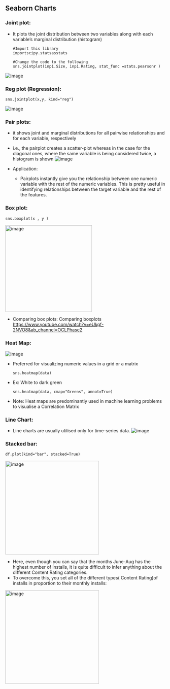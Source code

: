 ## Seaborn Charts

### Joint plot:
- It plots the joint distribution between two variables along with each variable’s marginal distribution (histogram)
	```
	#Import this library
	importscipy.statsasstats

	#Change the code to the following
	sns.jointplot(inp1.Size, inp1.Rating, stat_func =stats.pearsonr )
	```

![image](https://user-images.githubusercontent.com/10133554/188879957-770b3156-c562-4dd9-9e96-7723ec261aa7.png)


### Reg plot (Regression):
	sns.jointplot(x,y, kind="reg")
	
![image](https://user-images.githubusercontent.com/10133554/188880193-1e94a89e-e0d4-4c2a-9a66-3d30ce6e97ab.png)

### Pair plots:
- it shows joint and marginal distributions for all pairwise relationships and for each variable, respectively
- i.e., the pairplot creates a scatter-plot whereas in the case for the diagonal ones, where the same variable is being considered twice, a histogram is shown
![image](https://user-images.githubusercontent.com/10133554/188880230-4242b73b-aec8-4742-87ff-49e42af8138a.png)

- Application:
  - Pairplots instantly give you the relationship between one numeric variable with the rest of the numeric variables. This is pretty useful in identifying relationships between the target variable and the rest of the features.
		
		
### Box plot:
	sns.boxplot(x , y )
<img width="273" alt="image" src="https://user-images.githubusercontent.com/10133554/188880277-46a5cd88-bbbf-4fde-aff7-8135a057a78c.png">

- Comparing box plots: Comparing boxplots https://www.youtube.com/watch?v=eUkgf-2NVO8&ab_channel=OCLPhase2	
	
	
### Heat Map:
![image](https://user-images.githubusercontent.com/10133554/188880348-7817b827-ce38-4715-885b-ca53cba845ca.png)

- Preferred for visualizing numeric values in a grid or a matrix
  ```
  sns.heatmap(data)
  ```

- Ex: White to dark green
    ``` 
    sns.heatmap(data, cmap="Greens", annot=True)
    ```
- Note: Heat maps are predominantly used in machine learning problems to visualise a  Correlation Matrix


### Line Chart:
- Line charts are usually utilised only for time-series data. 
![image](https://user-images.githubusercontent.com/10133554/188881255-6ae22731-ca56-4c8b-bc5d-33ef9aef80ec.png)



### Stacked bar:
 	df.plot(kind="bar", stacked=True)
	
<img width="295" alt="image" src="https://user-images.githubusercontent.com/10133554/188881494-2ab06378-bff7-4f98-ba17-c41fc7cd97c3.png">

- Here, even though you can say that the months June-Aug has the highest number of installs, it is quite difficult to infer anything about the different Content Rating categories. 
- To overcome this, you set all of the different types( Content Rating)of installs in proportion to their monthly installs:

<img width="295" alt="image" src="https://user-images.githubusercontent.com/10133554/188881744-b9f075ea-40ee-4338-8637-d67a2d8ea3ae.png">


<p align="right">
   <a href="./“>Next Chapter</a>
</p>